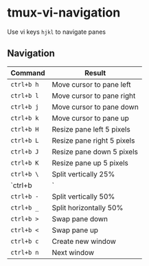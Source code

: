# tmux-vi-navigation
Use vi keys `hjkl` to navigate panes

## Navigation
|Command|Result|
|-------|------|
|`ctrl+b h`|Move cursor to pane left|
|`ctrl+b l`|Move cursor to pane right|
|`ctrl+b j`|Move cursor to pane down|
|`ctrl+b k`|Move cursor to pane up|
|`ctrl+b H`|Resize pane left 5 pixels|
|`ctrl+b L`|Resize pane right 5 pixels|
|`ctrl+b J`|Resize pane down 5 pixels|
|`ctrl+b K`|Resize pane up 5 pixels|
|`ctrl+b \`|Split vertically 25%|
|`ctrl+b |`|Split horizontally 25%|
|`ctrl+b -`|Split vertically 50%|
|`ctrl+b _`|Split horizontally 50%|
|`ctrl+b >`|Swap pane down|
|`ctrl+b <`|Swap pane up|
|`ctrl+b c`|Create new window|
|`ctrl+b n`|Next window|
